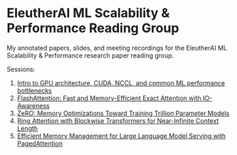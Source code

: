 # EleutherAI ML Scalability & Performance Reading Group

My annotated papers, slides, and meeting recordings for the EleutherAI ML Scalability & Performance research paper reading group.

Sessions:

1. [Intro to GPU architecture, CUDA, NCCL, and common ML performance bottlenecks](./session_1/)
2. [FlashAttention: Fast and Memory-Efficient Exact Attention with IO-Awareness](./session_2/)
3. [ZeRO: Memory Optimizations Toward Training Trillion Parameter Models](./session_3/)
4. [Ring Attention with Blockwise Transformers for Near-Infinite Context Length](./session_4)
5. [Efficient Memory Management for Large Language Model Serving with PagedAttention](./session_5/)